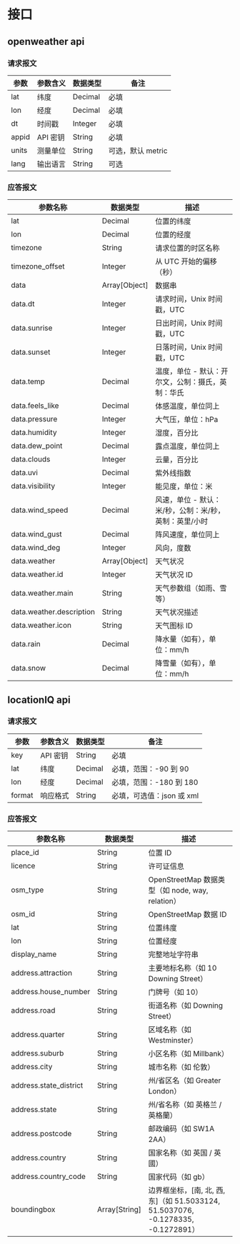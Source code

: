 



# 接口


## openweather api

### 请求报文

| 参数   | 参数含义 | 数据类型 | 备注                 |
| ------ | -------- | -------- | -------------------- |
| lat    | 纬度     | Decimal  | 必填                 |
| lon    | 经度     | Decimal  | 必填                 |
| dt     | 时间戳   | Integer  | 必填                 |
| appid  | API 密钥 | String   | 必填                 |
| units  | 测量单位 | String   | 可选，默认 metric    |
| lang   | 输出语言 | String   | 可选                 |

### 应答报文

| 参数名称           | 数据类型        | 描述                                     |
| ------------------ | --------------- | ---------------------------------------- |
| lat                | Decimal         | 位置的纬度                               |
| lon                | Decimal         | 位置的经度                               |
| timezone           | String          | 请求位置的时区名称                       |
| timezone_offset    | Integer         | 从 UTC 开始的偏移（秒）                 |
| data               | Array[Object]   | 数据串                                   |
| data.dt            | Integer         | 请求时间，Unix 时间戳，UTC              |
| data.sunrise       | Integer         | 日出时间，Unix 时间戳，UTC              |
| data.sunset        | Integer         | 日落时间，Unix 时间戳，UTC              |
| data.temp          | Decimal         | 温度，单位 - 默认：开尔文，公制：摄氏，英制：华氏 |
| data.feels_like    | Decimal         | 体感温度，单位同上                      |
| data.pressure      | Integer         | 大气压，单位：hPa                       |
| data.humidity      | Integer         | 湿度，百分比                             |
| data.dew_point     | Decimal         | 露点温度，单位同上                      |
| data.clouds        | Integer         | 云量，百分比                             |
| data.uvi           | Decimal         | 紫外线指数                               |
| data.visibility     | Integer         | 能见度，单位：米                         |
| data.wind_speed    | Decimal         | 风速，单位 - 默认：米/秒，公制：米/秒，英制：英里/小时 |
| data.wind_gust     | Decimal         | 阵风速度，单位同上                      |
| data.wind_deg      | Integer         | 风向，度数                               |
| data.weather       | Array[Object]   | 天气状况                                 |
| data.weather.id    | Integer         | 天气状况 ID                              |
| data.weather.main  | String          | 天气参数组（如雨、雪等）                |
| data.weather.description | String     | 天气状况描述                             |
| data.weather.icon  | String          | 天气图标 ID                              |
| data.rain          | Decimal         | 降水量（如有），单位：mm/h              |
| data.snow          | Decimal         | 降雪量（如有），单位：mm/h              |

## locationIQ api

### 请求报文

| 参数   | 参数含义 | 数据类型 | 备注                              |
| ------ | -------- | -------- | --------------------------------- |
| key    | API 密钥 | String   | 必填                              |
| lat    | 纬度     | Decimal  | 必填，范围：-90 到 90            |
| lon    | 经度     | Decimal  | 必填，范围：-180 到 180          |
| format | 响应格式 | String   | 必填，可选值：json 或 xml        |



### 应答报文

| 参数名称               | 数据类型        | 描述                                     |
| ---------------------- | --------------- | ---------------------------------------- |
| place_id               | String          | 位置 ID                                  |
| licence                | String          | 许可证信息                               |
| osm_type               | String          | OpenStreetMap 数据类型（如 node, way, relation） |
| osm_id                 | String          | OpenStreetMap 数据 ID                    |
| lat                    | String          | 位置纬度                                 |
| lon                    | String          | 位置经度                                 |
| display_name           | String          | 完整地址字符串                           |
| address.attraction     | String          | 主要地标名称（如 10 Downing Street）    |
| address.house_number    | String          | 门牌号（如 10）                          |
| address.road          | String          | 街道名称（如 Downing Street）            |
| address.quarter       | String          | 区域名称（如 Westminster）               |
| address.suburb        | String          | 小区名称（如 Millbank）                 |
| address.city          | String          | 城市名称（如 伦敦）                     |
| address.state_district | String          | 州/省区名（如 Greater London）          |
| address.state         | String          | 州/省名称（如 英格兰 / 英格蘭）        |
| address.postcode      | String          | 邮政编码（如 SW1A 2AA）                 |
| address.country        | String          | 国家名称（如 英国 / 英國）              |
| address.country_code   | String          | 国家代码（如 gb）                       |
| boundingbox           | Array[String]   | 边界框坐标，[南, 北, 西, 东]（如 51.5033124, 51.5037076, -0.1278335, -0.1272891） |

